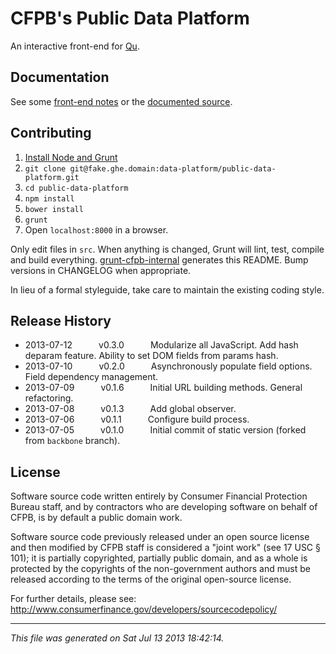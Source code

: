 # CFPB's Public Data Platform

An interactive front-end for [Qu](https://github.com/cfpb/qu).

## Documentation

See some [front-end notes](https://fake.ghe.domain/data-platform/data-platform-docs/wiki/Front-End-Framework-Notes) or the [documented source](https://fake.ghe.domain/pages/data-platform/public-data-platform/docs/main.html).

## Contributing

1. [Install Node and Grunt](https://fake.ghe.domain/contolini/grunt-init-cfpb#prerequisites)
1. `git clone git@fake.ghe.domain:data-platform/public-data-platform.git`
1. `cd public-data-platform`
1. `npm install`
1. `bower install`
1. `grunt`
1. Open `localhost:8000` in a browser.

Only edit files in `src`. When anything is changed, Grunt will lint, test, compile and build everything. [grunt-cfpb-internal](https://fake.ghe.domain/contolini/grunt-cfpb-internal) generates this README. Bump versions in CHANGELOG when appropriate.

In lieu of a formal styleguide, take care to maintain the existing coding style.

## Release History

 * 2013-07-12   v0.3.0   Modularize all JavaScript. Add hash deparam feature. Ability to set DOM fields from params hash.
 * 2013-07-10   v0.2.0   Asynchronously populate field options. Field dependency management.
 * 2013-07-09   v0.1.6   Initial URL building methods. General refactoring.
 * 2013-07-08   v0.1.3   Add global observer.
 * 2013-07-06   v0.1.1   Configure build process.
 * 2013-07-05   v0.1.0   Initial commit of static version (forked from `backbone` branch).

## License

Software source code written entirely by Consumer Financial Protection Bureau staff, and by contractors who are developing software on behalf of CFPB, is by default a public domain work.

Software source code previously released under an open source license and then modified by CFPB staff is considered a "joint work" (see 17 USC § 101); it is partially copyrighted, partially public domain, and as a whole is protected by the copyrights of the non-government authors and must be released according to the terms of the original open-source license.

For further details, please see: http://www.consumerfinance.gov/developers/sourcecodepolicy/

---

*This file was generated on Sat Jul 13 2013 18:42:14.*

